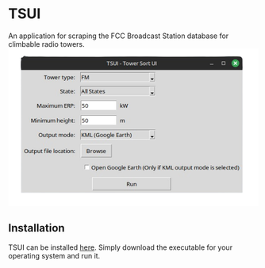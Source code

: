 # TSUI
An application for scraping the FCC Broadcast Station database for climbable radio towers.
![screenshot](screenshot.png)

## Installation
TSUI can be installed [here](https://github.com/Yekc/TSUI/releases/tag/release). Simply download the executable for your operating system and run it.
